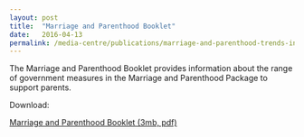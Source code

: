 ```yaml
---
layout: post
title:  "Marriage and Parenthood Booklet"
date:   2016-04-13
permalink: /media-centre/publications/marriage-and-parenthood-trends-in-singapore
---
```




The Marriage and Parenthood Booklet provides information about the range of government measures in the Marriage and Parenthood Package to support parents.

Download:

[Marriage and Parenthood Booklet (3mb, pdf)](https://github.com/isomerpages/isomerpages-stratgroup/raw/master/images/PublicationImages/m-p-booklet.pdf)
